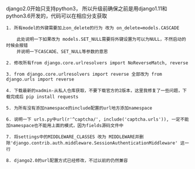 django2.0开始只支持python3， 所以升级前确保之前是用django1.11和python3.6开发的，代码可以在相应分支获取

    1. 所有model的外键需要加上on_delete的行为 改为 on_delete=models.CASCADE

        此处说明一下如果改为 models.SET_NULL需要将外键设置为可以为NULL，不然启动的时候会报错
        并说明一下CASCADE、SET_NULL等参数的意思

    2. 修改所有from django.core.urlresolvers import NoReverseMatch, reverse
    
    3. from django.core.urlresolvers import reverse 全部改为 from django.urls import reverse
    
    4. 下载最新的xadmin-从私人仓库获取，不要下载官方的2版本，这里我修复了一些问题，下载完成后 pip install requests    
    
    5. 为所有没有添加namespace的include配置的url地方添加namespace
    
    6. 说明一下 urls.py中url(r'^captcha/', include('captcha.urls')), 一定不能加namespace也不能用上面的模式，因为fields源码文件中
    
    7. 将settings中的MIDDLEWARE_CLASSES 改为 MIDDLEWARE并删除'django.contrib.auth.middleware.SessionAuthenticationMiddleware' 这一行
    
    8. django2.0的url配置方式已经修改，不过以前的仍然兼容
